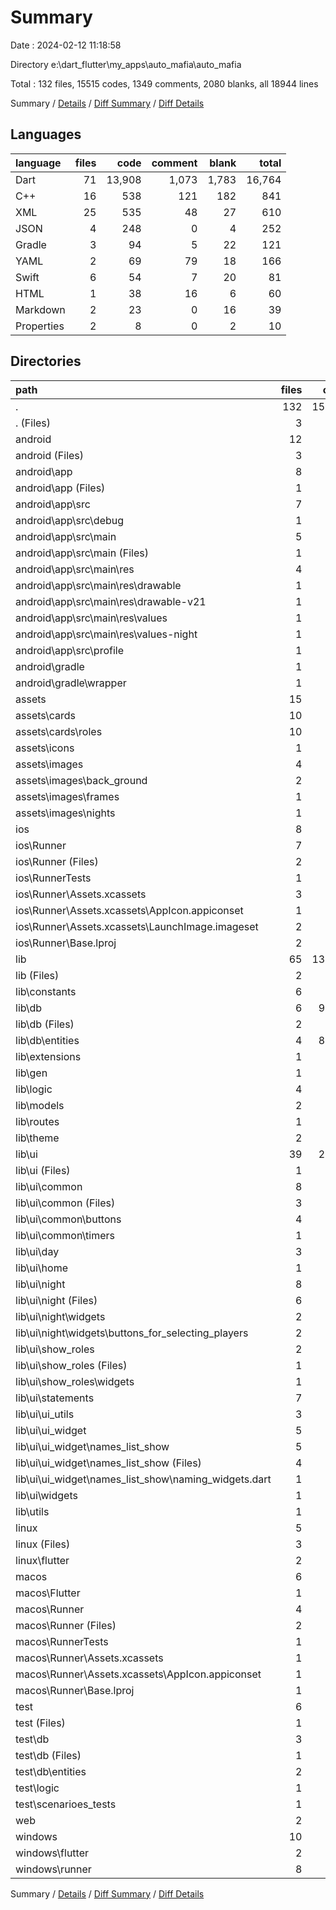 # Summary

Date : 2024-02-12 11:18:58

Directory e:\\dart_flutter\\my_apps\\auto_mafia\\auto_mafia

Total : 132 files,  15515 codes, 1349 comments, 2080 blanks, all 18944 lines

Summary / [Details](details.md) / [Diff Summary](diff.md) / [Diff Details](diff-details.md)

## Languages
| language | files | code | comment | blank | total |
| :--- | ---: | ---: | ---: | ---: | ---: |
| Dart | 71 | 13,908 | 1,073 | 1,783 | 16,764 |
| C++ | 16 | 538 | 121 | 182 | 841 |
| XML | 25 | 535 | 48 | 27 | 610 |
| JSON | 4 | 248 | 0 | 4 | 252 |
| Gradle | 3 | 94 | 5 | 22 | 121 |
| YAML | 2 | 69 | 79 | 18 | 166 |
| Swift | 6 | 54 | 7 | 20 | 81 |
| HTML | 1 | 38 | 16 | 6 | 60 |
| Markdown | 2 | 23 | 0 | 16 | 39 |
| Properties | 2 | 8 | 0 | 2 | 10 |

## Directories
| path | files | code | comment | blank | total |
| :--- | ---: | ---: | ---: | ---: | ---: |
| . | 132 | 15,515 | 1,349 | 2,080 | 18,944 |
| . (Files) | 3 | 89 | 79 | 32 | 200 |
| android | 12 | 161 | 51 | 33 | 245 |
| android (Files) | 3 | 46 | 0 | 11 | 57 |
| android\\app | 8 | 110 | 51 | 21 | 182 |
| android\\app (Files) | 1 | 51 | 5 | 12 | 68 |
| android\\app\\src | 7 | 59 | 46 | 9 | 114 |
| android\\app\\src\\debug | 1 | 3 | 4 | 1 | 8 |
| android\\app\\src\\main | 5 | 53 | 38 | 7 | 98 |
| android\\app\\src\\main (Files) | 1 | 27 | 6 | 1 | 34 |
| android\\app\\src\\main\\res | 4 | 26 | 32 | 6 | 64 |
| android\\app\\src\\main\\res\\drawable | 1 | 4 | 7 | 2 | 13 |
| android\\app\\src\\main\\res\\drawable-v21 | 1 | 4 | 7 | 2 | 13 |
| android\\app\\src\\main\\res\\values | 1 | 9 | 9 | 1 | 19 |
| android\\app\\src\\main\\res\\values-night | 1 | 9 | 9 | 1 | 19 |
| android\\app\\src\\profile | 1 | 3 | 4 | 1 | 8 |
| android\\gradle | 1 | 5 | 0 | 1 | 6 |
| android\\gradle\\wrapper | 1 | 5 | 0 | 1 | 6 |
| assets | 15 | 72 | 0 | 15 | 87 |
| assets\\cards | 10 | 30 | 0 | 10 | 40 |
| assets\\cards\\roles | 10 | 30 | 0 | 10 | 40 |
| assets\\icons | 1 | 9 | 0 | 1 | 10 |
| assets\\images | 4 | 33 | 0 | 4 | 37 |
| assets\\images\\back_ground | 2 | 18 | 0 | 2 | 20 |
| assets\\images\\frames | 1 | 6 | 0 | 1 | 7 |
| assets\\images\\nights | 1 | 9 | 0 | 1 | 10 |
| ios | 8 | 229 | 4 | 13 | 246 |
| ios\\Runner | 7 | 222 | 2 | 9 | 233 |
| ios\\Runner (Files) | 2 | 13 | 0 | 3 | 16 |
| ios\\RunnerTests | 1 | 7 | 2 | 4 | 13 |
| ios\\Runner\\Assets.xcassets | 3 | 148 | 0 | 4 | 152 |
| ios\\Runner\\Assets.xcassets\\AppIcon.appiconset | 1 | 122 | 0 | 1 | 123 |
| ios\\Runner\\Assets.xcassets\\LaunchImage.imageset | 2 | 26 | 0 | 3 | 29 |
| ios\\Runner\\Base.lproj | 2 | 61 | 2 | 2 | 65 |
| lib | 65 | 13,682 | 918 | 1,709 | 16,309 |
| lib (Files) | 2 | 141 | 14 | 17 | 172 |
| lib\\constants | 6 | 348 | 41 | 56 | 445 |
| lib\\db | 6 | 9,020 | 174 | 1,010 | 10,204 |
| lib\\db (Files) | 2 | 726 | 84 | 91 | 901 |
| lib\\db\\entities | 4 | 8,294 | 90 | 919 | 9,303 |
| lib\\extensions | 1 | 12 | 2 | 3 | 17 |
| lib\\gen | 1 | 385 | 95 | 121 | 601 |
| lib\\logic | 4 | 673 | 132 | 116 | 921 |
| lib\\models | 2 | 127 | 0 | 8 | 135 |
| lib\\routes | 1 | 124 | 25 | 7 | 156 |
| lib\\theme | 2 | 66 | 8 | 12 | 86 |
| lib\\ui | 39 | 2,782 | 427 | 357 | 3,566 |
| lib\\ui (Files) | 1 | 11 | 0 | 3 | 14 |
| lib\\ui\\common | 8 | 441 | 103 | 66 | 610 |
| lib\\ui\\common (Files) | 3 | 135 | 3 | 10 | 148 |
| lib\\ui\\common\\buttons | 4 | 261 | 96 | 52 | 409 |
| lib\\ui\\common\\timers | 1 | 45 | 4 | 4 | 53 |
| lib\\ui\\day | 3 | 356 | 17 | 25 | 398 |
| lib\\ui\\home | 1 | 12 | 0 | 2 | 14 |
| lib\\ui\\night | 8 | 768 | 226 | 103 | 1,097 |
| lib\\ui\\night (Files) | 6 | 615 | 115 | 57 | 787 |
| lib\\ui\\night\\widgets | 2 | 153 | 111 | 46 | 310 |
| lib\\ui\\night\\widgets\\buttons_for_selecting_players | 2 | 153 | 111 | 46 | 310 |
| lib\\ui\\show_roles | 2 | 151 | 1 | 15 | 167 |
| lib\\ui\\show_roles (Files) | 1 | 103 | 1 | 11 | 115 |
| lib\\ui\\show_roles\\widgets | 1 | 48 | 0 | 4 | 52 |
| lib\\ui\\statements | 7 | 518 | 37 | 62 | 617 |
| lib\\ui\\ui_utils | 3 | 40 | 7 | 15 | 62 |
| lib\\ui\\ui_widget | 5 | 308 | 26 | 34 | 368 |
| lib\\ui\\ui_widget\\names_list_show | 5 | 308 | 26 | 34 | 368 |
| lib\\ui\\ui_widget\\names_list_show (Files) | 4 | 308 | 26 | 33 | 367 |
| lib\\ui\\ui_widget\\names_list_show\\naming_widgets.dart | 1 | 0 | 0 | 1 | 1 |
| lib\\ui\\widgets | 1 | 177 | 10 | 32 | 219 |
| lib\\utils | 1 | 4 | 0 | 2 | 6 |
| linux | 5 | 98 | 27 | 38 | 163 |
| linux (Files) | 3 | 86 | 18 | 27 | 131 |
| linux\\flutter | 2 | 12 | 9 | 11 | 32 |
| macos | 6 | 446 | 5 | 16 | 467 |
| macos\\Flutter | 1 | 8 | 3 | 4 | 15 |
| macos\\Runner | 4 | 431 | 0 | 8 | 439 |
| macos\\Runner (Files) | 2 | 20 | 0 | 6 | 26 |
| macos\\RunnerTests | 1 | 7 | 2 | 4 | 13 |
| macos\\Runner\\Assets.xcassets | 1 | 68 | 0 | 1 | 69 |
| macos\\Runner\\Assets.xcassets\\AppIcon.appiconset | 1 | 68 | 0 | 1 | 69 |
| macos\\Runner\\Base.lproj | 1 | 343 | 0 | 1 | 344 |
| test | 6 | 226 | 155 | 74 | 455 |
| test (Files) | 1 | 55 | 58 | 14 | 127 |
| test\\db | 3 | 69 | 71 | 30 | 170 |
| test\\db (Files) | 1 | 0 | 23 | 8 | 31 |
| test\\db\\entities | 2 | 69 | 48 | 22 | 139 |
| test\\logic | 1 | 1 | 0 | 1 | 2 |
| test\\scenarioes_tests | 1 | 101 | 26 | 29 | 156 |
| web | 2 | 73 | 16 | 7 | 96 |
| windows | 10 | 439 | 94 | 143 | 676 |
| windows\\flutter | 2 | 11 | 9 | 11 | 31 |
| windows\\runner | 8 | 428 | 85 | 132 | 645 |

Summary / [Details](details.md) / [Diff Summary](diff.md) / [Diff Details](diff-details.md)